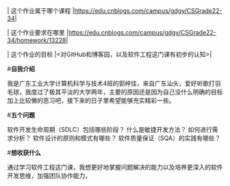 | 这个作业属于哪个课程 |<https://edu.cnblogs.com/campus/gdgy/CSGrade22-34>|

| 这个作业要求在哪里 |<https://edu.cnblogs.com/campus/gdgy/CSGrade22-34/homework/13228>|

| 这个作业的目标 |<对GitHub和博客园，以及软件工程这门课有初步的认知>|

#**自我介绍**

我是广东工业大学计算机科学与技术4班的郭梓佳，来自广东汕头，爱好听歌打羽毛球，我度过了极其平淡的大学两年，主要的原因还是因为自己没什么明确的目标加上比较懒的恶习吧，接下来的日子里希望能够充实精彩一些。

#**五个问题**

软件开发生命周期（SDLC）包括哪些阶段？ 
什么是敏捷开发方法？
如何进行需求分析？
软件设计的原则和模式有哪些？
软件质量保证（SQA）的实践有哪些？

#**想收获什么**

通过学习软件工程这门课，我想更好地掌握问题解决的能力以及培养更深入的软件开发思维，加强团队协作能力。
